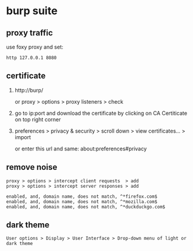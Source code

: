 # burp suite

## proxy traffic

use foxy proxy and set:

    http 127.0.0.1 8080

## certificate

1. http://burp/

   or proxy > options > proxy listeners > check

2. go to ip:port and download the certificate by clicking on CA Certiticate on top right corner

3. preferences > privacy & security > scroll down > view certificates... > import

   or enter this url and same: about:preferences#privacy

## remove noise

    proxy > options > intercept client requests  > add
    proxy > options > intercept server responses > add

    enabled, and, domain name, does not match, ^*firefox.com$
    enabled, and, domain name, does not match, ^*mozilla.com$
    enabled, and, domain name, does not match, ^*duckduckgo.com$

## dark theme

    User options > Display > User Interface > Drop-down menu of light or dark theme
